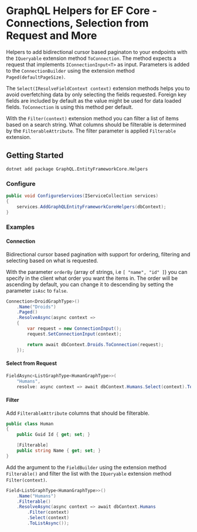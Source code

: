 # GraphQL Helpers for EF Core - Connections, Selection from Request and More

Helpers to add bidirectional cursor based paginaton to your endpoints with the `IQueryable` extension method `ToConnection`. The method expects a request that implements `IConnectionInput<T>` as input. Parameters is added to the `ConnectionBuilder` using the extension method `Paged(defaultPageSize)`.

The `Select(IResolveFieldContext context)` extension methods helps you to avoid overfetching data by only selecting the fields requested. Foreign key fields are included by default as the value might be used for data loaded fields. `ToConnection` is using this method per default.

With the `Filter(context)` extension method you can filter a list of items based on a search string. What columns should be filterable is determined by the `FilterableAttribute`. The filter parameter is applied `Filterable` extension.

## Getting Started

```
dotnet add package GraphQL.EntityFrameworkCore.Helpers
```

### Configure

```c#
public void ConfigureServices(IServiceCollection services)
{
    services.AddGraphQLEntityFrameworkCoreHelpers(dbContext);
}
```

### Examples

#### Connection

Bidirectional cursor based pagination with support for ordering, filtering and selecting based on what is requested.

With the parameter `orderBy` (array of strings, i.e `[ "name", "id" ]`) you can specify in the client what order you want the items in. The order will be ascending by default, you can change it to descending by setting the parameter `isAsc` to `false`.

```c#
Connection<DroidGraphType>()
    .Name("Droids")
    .Paged()
    .ResolveAsync(async context =>
    {
        var request = new ConnectionInput();
        request.SetConnectionInput(context);

        return await dbContext.Droids.ToConnection(request);
    });
```

#### Select from Request

```c#
FieldAsync<ListGraphType<HumanGraphType>>(
    "Humans",
    resolve: async context => await dbContext.Humans.Select(context).ToListAsync());
```

#### Filter

Add `FilterableAttribute` columns that should be filterable.

```c#
public class Human
{
    public Guid Id { get; set; }

    [Filterable]
    public string Name { get; set; }
}
```
Add the argument to the `FieldBuilder` using the extension method `Filterable()` and filter the list with the `IQueryable` extension method `Filter(context)`.

```c#
Field<ListGraphType<HumanGraphType>>()
    .Name("Humans")
    .Filterable()
    .ResolveAsync(async context => await dbContext.Humans
        .Filter(context)
        .Select(context)
        .ToListAsync());
```